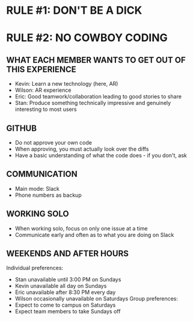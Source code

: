 
# RULE #1: DON'T BE A DICK
# RULE #2: NO COWBOY CODING
 
## WHAT EACH MEMBER WANTS TO GET OUT OF THIS EXPERIENCE
- Kevin: Learn a new technology (here, AR)
- Wilson: AR experience
- Eric: Good teamwork/collaboration leading to good stories to share
- Stan: Produce something technically impressive and genuinely interesting to most users

## GITHUB
- Do not approve your own code
- When approving, you must actually look over the diffs
- Have a basic understanding of what the code does - if you don't, ask

## COMMUNICATION
- Main mode: Slack
- Phone numbers as backup

## WORKING SOLO
- When working solo, focus on only one issue at a time
- Communicate early and often as to what you are doing on Slack

## WEEKENDS AND AFTER HOURS
Individual preferences:
- Stan unavailable until 3:00 PM on Sundays
- Kevin unavailable all day on Sundays
- Eric unavailable after 8:30 PM every day
- Wilson occasionally unavailable on Saturdays
Group preferences:
- Expect to come to campus on Saturdays
- Expect team members to take Sundays off
